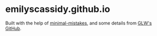 # emilyscassidy.github.io


Built with the help of [minimal-mistakes](https://mmistakes.github.io/minimal-mistakes/), and some details from [GLW's GitHub](https://github.com/glwagner/glwagner.github.io).
